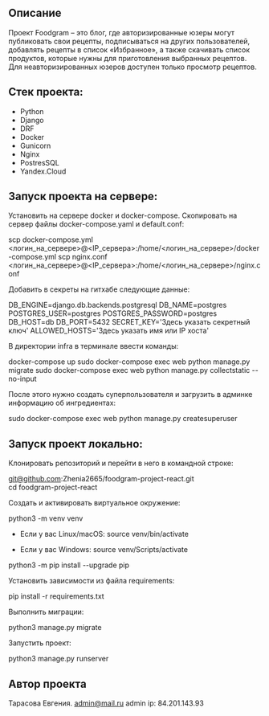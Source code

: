 ## Описание 
Проект Foodgram – это блог, где авторизированные юзеры могут публиковать свои рецепты, подписываться на других пользователей, добавлять рецепты в список «Избранное», а также скачивать список продуктов, которые нужны для приготовления выбранных рецептов. Для неавторизированных юзеров доступен только просмотр рецептов.  
 
## Стек проекта: 
 
- Python 
- Django 
- DRF 
- Docker 
- Gunicorn 
- Nginx 
- PostresSQL
- Yandex.Cloud
 
## Запуск проекта на сервере: 
 
Установить на сервере docker и docker-compose. Скопировать на сервер файлы docker-compose.yaml и default.conf: 
 
 
scp docker-compose.yml <логин_на_сервере>@<IP_сервера>:/home/<логин_на_сервере>/docker-compose.yml 
scp nginx.conf <логин_на_сервере>@<IP_сервера>:/home/<логин_на_сервере>/nginx.conf 
 
Добавить в секреты на гитхабе следующие данные: 
 
DB_ENGINE=django.db.backends.postgresql 
DB_NAME=postgres 
POSTGRES_USER=postgres 
POSTGRES_PASSWORD=postgres 
DB_HOST=db 
DB_PORT=5432 
SECRET_KEY='Здесь указать секретный ключ' 
ALLOWED_HOSTS='Здесь указать имя или IP хоста'

В директории infra в терминале ввести команды: 

docker-compose up 
sudo docker-compose exec web python manage.py migrate 
sudo docker-compose exec web python manage.py collectstatic --no-input  
 
 
После этого нужно создать суперпользователя и загрузить в админке информацию об ингредиентах: 

sudo docker-compose exec web python manage.py createsuperuser 
 
 
## Запуск проект локально: 
 
Клонировать репозиторий и перейти в него в командной строке: 
 
 git@github.com:Zhenia2665/foodgram-project-react.git  
 cd foodgram-project-react   
 
Создать и активировать виртуальное окружение: 
 
 python3 -m venv venv   
 
* Если у вас Linux/macOS: 
     source venv/bin/activate   
 
* Если у вас Windows: 
     source venv/Scripts/activate  
     
 python3 -m pip install --upgrade pip   
 
Установить зависимости из файла requirements: 
 
 pip install -r requirements.txt   
 
Выполнить миграции: 
 
 python3 manage.py migrate   
 
Запустить проект: 
 
 python3 manage.py runserver   
 
 
## Автор проекта 
Тарасова Евгения. 
admin@mail.ru 
admin 
ip: 84.201.143.93